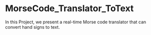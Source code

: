 # MorseCode_Translator_ToText
In this Project, we present a real-time Morse code translator that can convert hand signs to text.
